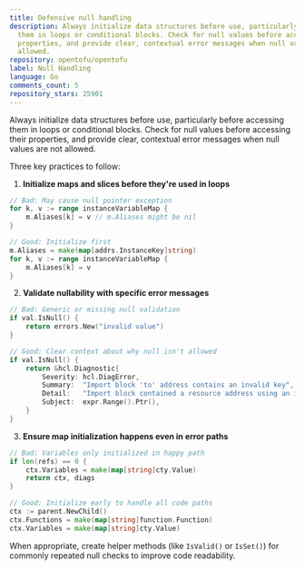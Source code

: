```yaml
---
title: Defensive null handling
description: Always initialize data structures before use, particularly before accessing
  them in loops or conditional blocks. Check for null values before accessing their
  properties, and provide clear, contextual error messages when null values are not
  allowed.
repository: opentofu/opentofu
label: Null Handling
language: Go
comments_count: 5
repository_stars: 25901
---
```


Always initialize data structures before use, particularly before accessing them in loops or conditional blocks. Check for null values before accessing their properties, and provide clear, contextual error messages when null values are not allowed.

Three key practices to follow:

1. **Initialize maps and slices before they're used in loops**
```go
// Bad: May cause null pointer exception
for k, v := range instanceVariableMap {
    m.Aliases[k] = v // m.Aliases might be nil
}

// Good: Initialize first
m.Aliases = make(map[addrs.InstanceKey]string)
for k, v := range instanceVariableMap {
    m.Aliases[k] = v
}
```

2. **Validate nullability with specific error messages**
```go
// Bad: Generic or missing null validation
if val.IsNull() {
    return errors.New("invalid value")
}

// Good: Clear context about why null isn't allowed
if val.IsNull() {
    return &hcl.Diagnostic{
        Severity: hcl.DiagError,
        Summary:  "Import block 'to' address contains an invalid key",
        Detail:   "Import block contained a resource address using an index which is null. Please make sure the expression for the index is not null",
        Subject:  expr.Range().Ptr(),
    }
}
```

3. **Ensure map initialization happens even in error paths**
```go
// Bad: Variables only initialized in happy path
if len(refs) == 0 {
    ctx.Variables = make(map[string]cty.Value)
    return ctx, diags
}

// Good: Initialize early to handle all code paths
ctx := parent.NewChild()
ctx.Functions = make(map[string]function.Function)
ctx.Variables = make(map[string]cty.Value)
```

When appropriate, create helper methods (like `IsValid()` or `IsSet()`) for commonly repeated null checks to improve code readability.